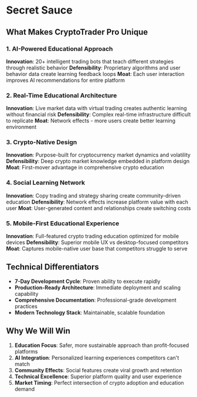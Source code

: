 # Secret Sauce

## What Makes CryptoTrader Pro Unique

### 1. AI-Powered Educational Approach
**Innovation**: 20+ intelligent trading bots that teach different strategies through realistic behavior
**Defensibility**: Proprietary algorithms and user behavior data create learning feedback loops
**Moat**: Each user interaction improves AI recommendations for entire platform

### 2. Real-Time Educational Architecture  
**Innovation**: Live market data with virtual trading creates authentic learning without financial risk
**Defensibility**: Complex real-time infrastructure difficult to replicate
**Moat**: Network effects - more users create better learning environment

### 3. Crypto-Native Design
**Innovation**: Purpose-built for cryptocurrency market dynamics and volatility
**Defensibility**: Deep crypto market knowledge embedded in platform design
**Moat**: First-mover advantage in comprehensive crypto education

### 4. Social Learning Network
**Innovation**: Copy trading and strategy sharing create community-driven education
**Defensibility**: Network effects increase platform value with each user
**Moat**: User-generated content and relationships create switching costs

### 5. Mobile-First Educational Experience
**Innovation**: Full-featured crypto trading education optimized for mobile devices
**Defensibility**: Superior mobile UX vs desktop-focused competitors
**Moat**: Captures mobile-native user base that competitors struggle to serve

## Technical Differentiators
- **7-Day Development Cycle**: Proven ability to execute rapidly
- **Production-Ready Architecture**: Immediate deployment and scaling capability
- **Comprehensive Documentation**: Professional-grade development practices
- **Modern Technology Stack**: Maintainable, scalable foundation

## Why We Will Win
1. **Education Focus**: Safer, more sustainable approach than profit-focused platforms
2. **AI Integration**: Personalized learning experiences competitors can't match
3. **Community Effects**: Social features create viral growth and retention
4. **Technical Excellence**: Superior platform quality and user experience
5. **Market Timing**: Perfect intersection of crypto adoption and education demand
